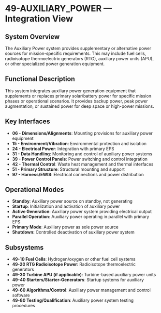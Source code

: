 # 49-AUXILIARY_POWER — Integration View

## System Overview

The Auxiliary Power system provides supplementary or alternative power sources for mission-specific requirements. This may include fuel cells, radioisotope thermoelectric generators (RTG), auxiliary power units (APU), or other specialized power generation equipment.

## Functional Description

This system integrates auxiliary power generation equipment that supplements or replaces primary solar/battery power for specific mission phases or operational scenarios. It provides backup power, peak power augmentation, or sustained power for deep space or high-power missions.

## Key Interfaces

- **06 - Dimensions/Alignments**: Mounting provisions for auxiliary power equipment
- **15 - Environment/Vibration**: Environmental protection and isolation
- **24 - Electrical Power**: Integration with primary EPS
- **31 - Data Handling**: Monitoring and control of auxiliary power systems
- **39 - Power Control Panels**: Power switching and control integration
- **42 - Thermal Control**: Waste heat management and thermal interfaces
- **51 - Primary Structure**: Structural mounting and support
- **97 - Harness/EWIS**: Electrical connections and power distribution

## Operational Modes

- **Standby**: Auxiliary power source on standby, not generating
- **Startup**: Initialization and activation of auxiliary power
- **Active Generation**: Auxiliary power system providing electrical output
- **Parallel Operation**: Auxiliary power operating in parallel with primary EPS
- **Primary Mode**: Auxiliary power as sole power source
- **Shutdown**: Controlled deactivation of auxiliary power system

## Subsystems

- **49-10 Fuel Cells**: Hydrogen/oxygen or other fuel cell systems
- **49-20 RTG Radioisotope Power**: Radioisotope thermoelectric generators
- **49-30 Turbine APU (if applicable)**: Turbine-based auxiliary power units
- **49-40 Starters/Starter-Generators**: Startup systems for auxiliary power
- **49-60 Algorithms/Control**: Auxiliary power management and control software
- **49-80 Testing/Qualification**: Auxiliary power system testing procedures
